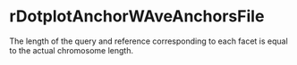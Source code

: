 # rDotplotAnchorWAveAnchorsFile
The length of the query and reference corresponding to each facet is equal to the actual chromosome length.
